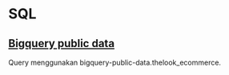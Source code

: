 # SQL

## [Bigquery public data](https://github.com/AhmadFirmanto/SQL/blob/main/thelook_ecommerce)
Query menggunakan bigquery-public-data.thelook_ecommerce.
